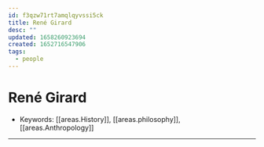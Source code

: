 ```yaml
---
id: f3qzw71rt7amqlqyvssi5ck
title: René Girard
desc: ""
updated: 1658260923694
created: 1652716547906
tags:
  - people
---
```


# René Girard

- Keywords: [[areas.History]], [[areas.philosophy]], [[areas.Anthropology]]

---
